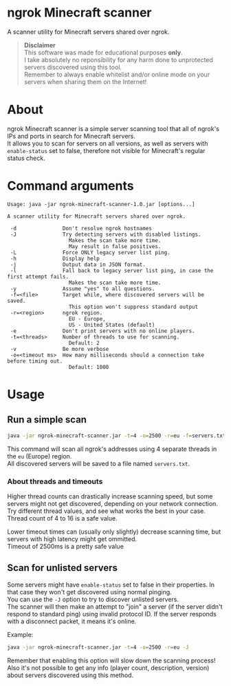 # ngrok Minecraft scanner

A scanner utility for Minecraft servers shared over ngrok.  

> **Disclaimer**  
> This software was made for educational purposes **only**.  
> I take absolutely no reponsibility for any harm done to unprotected servers discovered using this tool.  
> Remember to always enable whitelist and/or online mode on your servers when sharing them on the Internet!

# About
ngrok Minecraft scanner is a simple server scanning tool that all of ngrok's IPs and ports in search for Minecraft servers.  
It allows you to scan for servers on all versions, as well as servers with `enable-status` set to false, therefore not visible for Minecraft's regular status check.

# Command arguments
```
Usage: java -jar ngrok-minecraft-scanner-1.0.jar [options...]

A scanner utility for Minecraft servers shared over ngrok.

 -d               Don't resolve ngrok hostnames
 -J               Try detecting servers with disabled listings.
                    Makes the scan take more time.
                    May result in false positives.
 -L               Force ONLY legacy server list ping.
 -h               Display help
 -j               Output data in JSON format.
 -l               Fall back to legacy server list ping, in case the first attempt fails.
                    Makes the scan take more time.
 -y               Assume "yes" to all questions.
 -f=<file>        Target while, where discovered servers will be saved.
                    This option won't suppress standard output
 -r=<region>      ngrok region.
                    EU - Europe,
                    US - United States (default)
 -e               Don't print servers with no online players.
 -t=<threads>     Number of threads to use for scanning.
                    Default: 2
 -v               Be more verbose
 -o=<timeout ms>  How many milliseconds should a connection take before timing out.
                    Default: 1000
```

# Usage

## Run a simple scan
```bash
java -jar ngrok-minecraft-scanner.jar -t=4 -o=2500 -r=eu -f=servers.txt
```
This command will scan all ngrok's addresses using 4 separate threads in the `eu` (Europe) region.  
All discovered servers will be saved to a file named `servers.txt`.

### About threads and timeouts
Higher thread counts can drastically increase scanning speed, but some servers might not get discovered, depending on your network connection.  
Try different thread values, and see what works the best in your case.  
Thread count of 4 to 16 is a safe value.  

Lower timeout times can (usually only slightly) decrease scanning time, but servers with high latency might get ommitted.  
Timeout of 2500ms is a pretty safe value

## Scan for unlisted servers
Some servers might have `enable-status` set to false in their properties. In that case they won't get discovered using normal pinging.  
You can use the `-J` option to try to discover unlisted servers.  
The scanner will then make an attempt to "join" a server (if the server didn't respond to standard ping) using invalid protocol ID. If the server responds with a disconnect packet, it means it's online.  

Example:
```bash
java -jar ngrok-minecraft-scanner.jar -t=4 -o=2500 -r=eu -J
```
Remember that enabling this option will slow down the scanning process!  
Also it's not possible to get any info (player count, description, version) about servers discovered using this method.